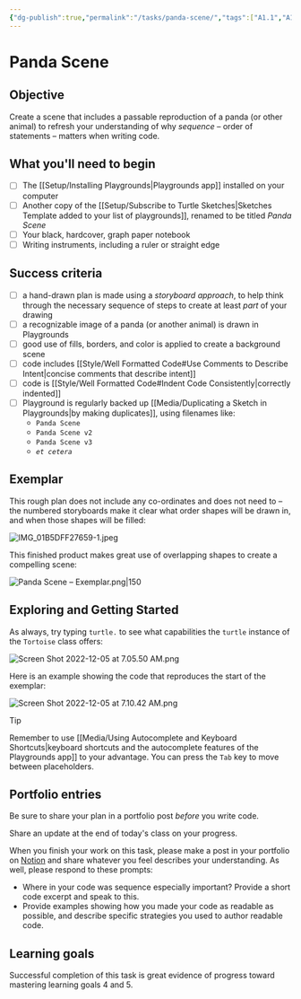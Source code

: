 ```yaml
---
{"dg-publish":true,"permalink":"/tasks/panda-scene/","tags":["A1.1","A1.2","C1.1","C1.2","C1.4","C2.1","C2.2","C2.4","C2.6","C2.7"],"dgHomeLink":true,"dgShowToc":true}
---
```


# Panda Scene
## Objective
Create a scene that includes a passable reproduction of a panda (or other animal) to refresh your understanding of why *sequence* – order of statements – matters when writing code.
## What you'll need to begin
- [ ] The [[Setup/Installing Playgrounds\|Playgrounds app]] installed on your computer
- [ ] Another copy of the [[Setup/Subscribe to Turtle Sketches\|Sketches Template added to your list of playgrounds]], renamed to be titled *Panda Scene*
- [ ] Your black, hardcover, graph paper notebook
- [ ] Writing instruments, including a ruler or straight edge

## Success criteria
- [ ] a hand-drawn plan is made using a *storyboard approach*, to help think through the necessary sequence of steps to create at least *part* of your drawing
- [ ] a recognizable image of a panda (or another animal) is drawn in Playgrounds
- [ ] good use of fills, borders, and color is applied to create a background scene
- [ ] code includes [[Style/Well Formatted Code#Use Comments to Describe Intent\|concise comments that describe intent]]
- [ ] code is [[Style/Well Formatted Code#Indent Code Consistently\|correctly indented]]
- [ ] Playground is regularly backed up [[Media/Duplicating a Sketch in Playgrounds\|by making duplicates]], using filenames like:
	- `Panda Scene`
	- `Panda Scene v2`
	- `Panda Scene v3`
	- *`et cetera`*

## Exemplar

This rough plan does not include any co-ordinates and does not need to – the numbered storyboards make it clear what order shapes will be drawn in, and when those shapes will be filled:

![IMG_01B5DFF27659-1.jpeg](/img/user/Media/IMG_01B5DFF27659-1.jpeg)

This finished product makes great use of overlapping shapes to create a compelling scene:

![Panda Scene – Exemplar.png|150](/img/user/Media/Panda%20Scene%20%E2%80%93%20Exemplar.png)

## Exploring and Getting Started

As always, try typing `turtle.` to see what capabilities the `turtle` instance of the `Tortoise` class offers:

![Screen Shot 2022-12-05 at 7.05.50 AM.png](/img/user/Media/Screen%20Shot%202022-12-05%20at%207.05.50%20AM.png)

Here is an example showing the code that reproduces the start of the exemplar:

![Screen Shot 2022-12-05 at 7.10.42 AM.png](/img/user/Media/Screen%20Shot%202022-12-05%20at%207.10.42%20AM.png)

> [!TIP]
> Remember to use [[Media/Using Autocomplete and Keyboard Shortcuts\|keyboard shortcuts and the autocomplete features of the Playgrounds app]] to your advantage. You can press the `Tab` key to move between placeholders.

## Portfolio entries

Be sure to share your plan in a portfolio post *before* you write code.

Share an update at the end of today's class on your progress.

When you finish your work on this task, please make a post in your portfolio on [Notion](https://notion.so) and share whatever you feel describes your understanding. As well, please respond to these prompts:

- Where in your code was sequence especially important? Provide a short code excerpt and speak to this.
- Provide examples showing how you made your code as readable as possible, and describe specific strategies you used to author readable code.

## Learning goals
Successful completion of this task is great evidence of progress toward mastering  learning goals 4 and 5.